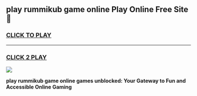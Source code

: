 
## play rummikub game online Play Online Free Site 👋
<h3>
<a href="https://download.freeplayer.one?title=play_rummikub_game_online&ref=21F">CLICK TO PLAY</a></h3>
<hr>

<h3>
<a href="https://download.freeplayer.one?title=play_rummikub_game_online&ref=21F">CLICK 2 PLAY</a>
  
</h3>

<a href="https://download.freeplayer.one?title=play_rummikub_game_online&ref=21F"><img src="https://cdnb.artstation.com/p/assets/images/images/032/539/853/original/anto-thomas-button-gif.gif"></a>


**play rummikub game online games unblocked: Your Gateway to Fun and Accessible Online Gaming**
